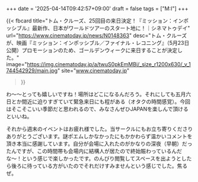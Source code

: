 +++
date = '2025-04-14T09:42:57+09:00'
draft = false
tags = ["M:I"]
+++

{{< fbcard
  title="トム・クルーズ、25回目の来日決定！『ミッション：インポッシブル』最新作、日本がワールドツアーのスタート地に！｜シネマトゥデイ"
  url="https://www.cinematoday.jp/news/N0148363"
  desc="トム・クルーズが、映画『ミッション：インポッシブル／ファイナル・レコニング』（5月23日公開）プロモーションのため、ゴールデンウィークに来日することが決定した。"
  image="https://img.cinematoday.jp/a/twuS0pkEmMBi/_size_r1200x630/_v_1744542929/main.jpg"
  site="www.cinematoday.jp"
>}}

わ〜〜とっても嬉しいですね！場所はどこになるんだろう。それにしても五月六日とか間近に迫りすぎていて緊急来日にも程がある（オタクの時間感覚）。今回はそこそこいい季節だと思われるので、みなさんぜひJAPANを楽しんで頂けるといいね。

それから週末のイベントはお疲れ様でした。当サークルにもお立ち寄りくださりありがとうございます。謎ポエムしかなかったにもかかわらず温かいコメントを頂き本当に感謝しています。自分が会場に入れたのがかなりの深夜（早朝）だったんですが、この時間帯も会場内に結構人が居たので終始賑わっているんだな〜！という感じで楽しかったです。のんびり閲覧してスペースを出ようとしたら後ろに待っている方がいたのでそれだけすみませんという感じでした。焦るぜ。
